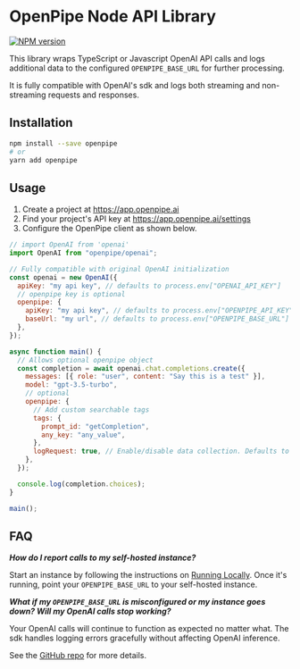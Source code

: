 # OpenPipe Node API Library

[![NPM version](https://img.shields.io/npm/v/openpipe.svg)](https://npmjs.org/package/openpipe)

This library wraps TypeScript or Javascript OpenAI API calls and logs additional data to the configured `OPENPIPE_BASE_URL` for further processing.

It is fully compatible with OpenAI's sdk and logs both streaming and non-streaming requests and responses.

<!-- To learn more about using OpenPipe, check out our [Documentation](https://docs.openpipe.ai/docs/api). -->

## Installation

```sh
npm install --save openpipe
# or
yarn add openpipe
```

## Usage

1. Create a project at https://app.openpipe.ai
2. Find your project's API key at https://app.openpipe.ai/settings
3. Configure the OpenPipe client as shown below.

```js
// import OpenAI from 'openai'
import OpenAI from "openpipe/openai";

// Fully compatible with original OpenAI initialization
const openai = new OpenAI({
  apiKey: "my api key", // defaults to process.env["OPENAI_API_KEY"]
  // openpipe key is optional
  openpipe: {
    apiKey: "my api key", // defaults to process.env["OPENPIPE_API_KEY"]
    baseUrl: "my url", // defaults to process.env["OPENPIPE_BASE_URL"] or https://app.openpipe.ai/api/v1 if not set
  },
});

async function main() {
  // Allows optional openpipe object
  const completion = await openai.chat.completions.create({
    messages: [{ role: "user", content: "Say this is a test" }],
    model: "gpt-3.5-turbo",
    // optional
    openpipe: {
      // Add custom searchable tags
      tags: {
        prompt_id: "getCompletion",
        any_key: "any_value",
      },
      logRequest: true, // Enable/disable data collection. Defaults to true.
    },
  });

  console.log(completion.choices);
}

main();
```

## FAQ

<b><i>How do I report calls to my self-hosted instance?</i></b>

Start an instance by following the instructions on [Running Locally](https://github.com/OpenPipe/OpenPipe#running-locally). Once it's running, point your `OPENPIPE_BASE_URL` to your self-hosted instance.

<b><i>What if my `OPENPIPE_BASE_URL` is misconfigured or my instance goes down? Will my OpenAI calls stop working?</i></b>

Your OpenAI calls will continue to function as expected no matter what. The sdk handles logging errors gracefully without affecting OpenAI inference.

See the [GitHub repo](https://github.com/OpenPipe/OpenPipe) for more details.
